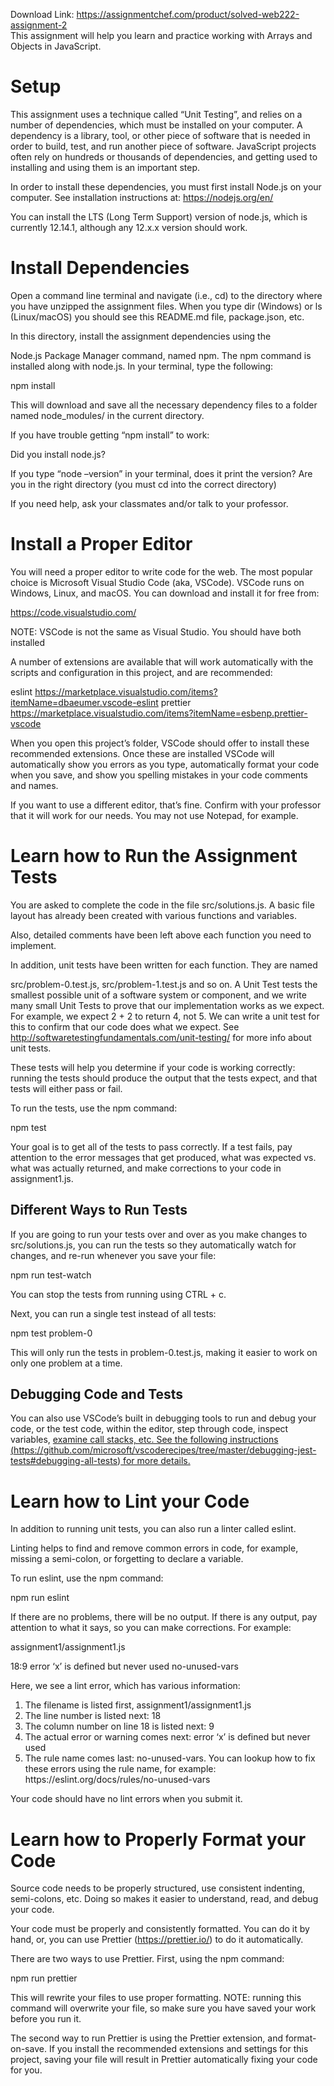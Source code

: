 Download Link: https://assignmentchef.com/product/solved-web222-assignment-2
<br>
This assignment will help you learn and practice working with Arrays and Objects in JavaScript.

<h1>Setup</h1>

This assignment uses a technique called “Unit Testing”, and relies on a number of dependencies, which must be installed on your computer. A dependency is a library, tool, or other piece of software that is needed in order to build, test, and run another piece of software. JavaScript projects often rely on hundreds or thousands of dependencies, and getting used to installing and using them is an important step.

In order to install these dependencies, you must first install Node.js on your computer. See installation instructions at: https://nodejs.org/en/

You can install the LTS (Long Term Support) version of node.js, which is currently 12.14.1, although any 12.x.x version should work.

<h1>Install Dependencies</h1>

Open a command line terminal and navigate (i.e., cd) to the directory where you have unzipped the assignment files. When you type dir (Windows) or ls (Linux/macOS) you should see this README.md file, package.json, etc.

In this directory, install the assignment dependencies using the

Node.js Package Manager command, named npm. The npm command is installed along with node.js. In your terminal, type the following:

npm install

This will download and save all the necessary dependency files to a folder named node_modules/ in the current directory.

If you have trouble getting “npm install” to work:

Did you install node.js?

If you type “node –version” in your terminal, does it print the version? Are you in the right directory (you must cd into the correct directory)

If you need help, ask your classmates and/or talk to your professor.

<h1>Install a Proper Editor</h1>

You will need a proper editor to write code for the web. The most popular choice is Microsoft Visual Studio Code (aka, VSCode). VSCode runs on Windows, Linux, and macOS. You can download and install it for free from:

https://code.visualstudio.com/

NOTE: VSCode is not the same as Visual Studio. You should have both installed

A number of extensions are available that will work automatically with the scripts and configuration in this project, and are recommended:

eslint https://marketplace.visualstudio.com/items?itemName=dbaeumer.vscode-eslint prettier https://marketplace.visualstudio.com/items?itemName=esbenp.prettier-vscode

When you open this project’s folder, VSCode should offer to install these recommended extensions. Once these are installed VSCode will automatically show you errors as you type, automatically format your code when you save, and show you spelling mistakes in your code comments and names.

If you want to use a different editor, that’s fine. Confirm with your professor that it will work for our needs. You may not use Notepad, for example.

<h1>Learn how to Run the Assignment Tests</h1>

You are asked to complete the code in the file src/solutions.js. A basic file layout has already been created with various functions and variables.

Also, detailed comments have been left above each function you need to implement.

In addition, unit tests have been written for each function. They are named

src/problem-0.test.js, src/problem-1.test.js and so on. A Unit Test tests the smallest possible unit of a software system or component, and we write many small Unit Tests to prove that our implementation works as we expect. For example, we expect 2 + 2 to return 4, not 5. We can write a unit test for this to confirm that our code does what we expect. See http://softwaretestingfundamentals.com/unit-testing/ for more info about unit tests.

These tests will help you determine if your code is working correctly: running the tests should produce the output that the tests expect, and that tests will either pass or fail.

To run the tests, use the npm command:

npm test

Your goal is to get all of the tests to pass correctly. If a test fails, pay attention to the error messages that get produced, what was expected vs. what was actually returned, and make corrections to your code in assignment1.js.

<h2>Different Ways to Run Tests</h2>

If you are going to run your tests over and over as you make changes to src/solutions.js, you can run the tests so they automatically watch for changes, and re-run whenever you save your file:

npm run test-watch

You can stop the tests from running using CTRL + c.

Next, you can run a single test instead of all tests:

npm test problem-0

This will only run the tests in problem-0.test.js, making it easier to work on only one problem at a time.

<h2>Debugging Code and Tests</h2>

You can also use VSCode’s built in debugging tools to run and debug your code, or the test code, within the editor, step through code, inspect variables, <a href="https://github.com/microsoft/vscode-recipes/tree/master/debugging-jest-tests#debugging-all-tests">examine call stacks, etc. See the </a><a href="https://github.com/microsoft/vscode-recipes/tree/master/debugging-jest-tests#debugging-all-tests">following instructions (https://github.com/microsoft/vscoderecipes/tree/master/debugging-jest-tests#debugging-all-tests)</a><a href="https://github.com/microsoft/vscode-recipes/tree/master/debugging-jest-tests#debugging-all-tests"> for more details.</a>

<h1>Learn how to Lint your Code</h1>

In addition to running unit tests, you can also run a linter called eslint.

Linting helps to find and remove common errors in code, for example, missing a semi-colon, or forgetting to declare a variable.

To run eslint, use the npm command:

npm run eslint

If there are no problems, there will be no output. If there is any output, pay attention to what it says, so you can make corrections. For example:

assignment1/assignment1.js

18:9  error  ‘x’ is defined but never used  no-unused-vars

Here, we see a lint error, which has various information:

<ol>

 <li>The filename is listed first, assignment1/assignment1.js</li>

 <li>The line number is listed next: 18</li>

 <li>The column number on line 18 is listed next: 9</li>

 <li>The actual error or warning comes next: error ‘x’ is defined but never used</li>

 <li>The rule name comes last: no-unused-vars. You can lookup how to fix these errors using the rule name, for example: https://eslint.org/docs/rules/no-unused-vars</li>

</ol>

Your code should have no lint errors when you submit it.

<h1>Learn how to Properly Format your Code</h1>

Source code needs to be properly structured, use consistent indenting, semi-colons, etc. Doing so makes it easier to understand, read, and debug your code.

Your code must be properly and consistently formatted. You can do it by hand, or, you can use Prettier (https://prettier.io/) to do it automatically.

There are two ways to use Prettier. First, using the npm command:

npm run prettier

This will rewrite your files to use proper formatting. NOTE: running this command will overwrite your file, so make sure you have saved your work before you run it.

The second way to run Prettier is using the Prettier extension, and format-on-save. If you install the recommended extensions and settings for this project, saving your file will result in Prettier automatically fixing your code for you.